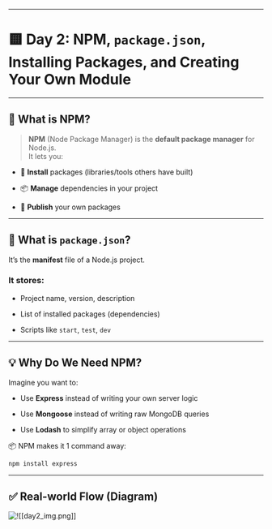 
---
# 🟨 **Day 2: NPM, `package.json`, Installing Packages, and Creating Your Own Module**

---
## 📘 What is NPM?

> **NPM** (Node Package Manager) is the **default package manager** for Node.js.  
> It lets you:

- 🔽 **Install** packages (libraries/tools others have built)
    
- 📦 **Manage** dependencies in your project
    
- 🚀 **Publish** your own packages

---
## 📁 What is `package.json`?

It’s the **manifest** file of a Node.js project.

### It stores:

- Project name, version, description
    
- List of installed packages (dependencies)
    
- Scripts like `start`, `test`, `dev`

---
## 💡 Why Do We Need NPM?

Imagine you want to:

- Use **Express** instead of writing your own server logic
    
- Use **Mongoose** instead of writing raw MongoDB queries
    
- Use **Lodash** to simplify array or object operations

📦 NPM makes it 1 command away:

```bash
npm install express
```

---
## ✅ Real-world Flow (Diagram)

![!\[\[day2_img.png\]\]](day2_img.png)